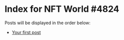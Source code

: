 # Index for NFT World #4824
Posts will be displayed in the order below:

- [Your first post](./001-first.md)

